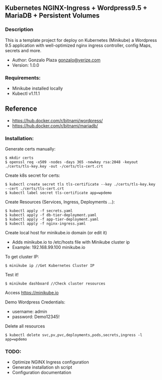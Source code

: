 ## Kubernetes NGINX-Ingress + Wordpress9.5 + MariaDB + Persistent Volumes

### Description

This is a template project for deploy on Kubernetes (Minikube) a Wordpress 9.5 application with well-optimized nginx ingress controller, config Maps, secrets and more.

- Author: Gonzalo Plaza <gonzalo@verize.com>
- Version: 1.0.0

### Requirements:

- Minikube installed locally
- Kubectl v1.11.1

## Reference

- https://hub.docker.com/r/bitnami/wordpress/
- https://hub.docker.com/r/bitnami/mariadb/

### Installation:

Generate certs manually:

```
$ mkdir certs
$ openssl req -x509 -nodes -days 365 -newkey rsa:2048 -keyout ./certs/tls-key.key -out -/certs/tls-cert.crt  
```

Create k8s secret for certs:

```
$ kubectl create secret tls tls-certificate --key ./certs/tls-key.key --cert ./certs/tls-cert.crt
$ kubectl label secret tls-certificate app=wpdemo
```

Create Resources (Services, Ingress, Deployments ...):
```
$ kubectl apply -f secrets.yaml
$ kubectl apply -f db-tier-deployment.yaml
$ kubectl apply -f app-tier-deployment.yaml
$ kubectl apply -f nginx-ingress.yaml
```

Create local host for minikube.io domain (or edit it)
- Adds minikube.io to /etc/hosts file with Minikube cluster ip
- Example: 192.168.99.100  minikube.io

To get cluster IP:
```
$ minikube ip //Get Kubernetes Cluster IP
```

Test it!
```
$ minikube dashboard //Check cluster resources
```

Access https://minikube.io

Demo Wordpress Credentials:
- username: admin
- password: Demo12345!


Delete all resources
```
$ kubectl delete svc,pv,pvc,deployments,pods,secrets,ingress -l app=wpdemo
```

### TODO:
- Optimize NGINX Ingress configuration
- Generate installation sh script
- Configuration documentation